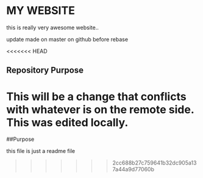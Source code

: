 # MY WEBSITE

this is really very awesome website..

update made on master on github before rebase

<<<<<<< HEAD
## Repository Purpose

This will be a change that conflicts
with whatever is on the remote side.
This was edited locally.
=======
##Purpose

this file is just a readme file
>>>>>>> 2cc688b27c759641b32dc905a137a44a9d77060b
